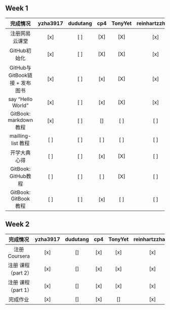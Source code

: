 ## Week 1


完成情况                       | yzha3917 | dudutang | cp4 | TonyYet | reinhartzzhang | xiaokechenchen | zxcbbn
:-----:|:-----:|:-----:|:-----:|:----:|:-----:|:-----:|:------:
注册网易云课堂                 | [x]      | [ ]      | [X] | [X]     | [x]            | [ ]            | [x] 
GitHub初始化                   | [x]      | [ ]      | [X] | [X]     | [x]            | [ ]            | [x] 
GitHub与GitBook链接 + 发布图书 | [x]      | [ ]      | [x] | [X]     | [x]            | [ ]            | [ ] 
say “Hello World”              | [x]      | [ ]      | [x] | [X]     | [x]            | [ ]            | [x] 
GitBook: markdown 教程         | [x]      | [ ]      | []  | [ ]     | [ ]            | [ ]            | [ ] 
mailling-list 教程             | [ ]      | [ ]      | [ ] | [ ]     | [ ]            | [ ]            | [ ] 
开学大典心得                   | [ ]      | [ ]      | [x] | [X]     | [ ]            | [ ]            | [ ] 
GitBook: GitHub教程            | [ ]      | [ ]      | [ ] | [X]     | [ ]            | [ ]            | [ ] 
GitBook: GitBook 教程          | [ ]      | [ ]      | [x] | [ ]     | [ ]            | [ ]            | [ ] 


## Week 2


完成情况                       | yzha3917 | dudutang | cp4 | TonyYet | reinhartzzhang | xiaokechenchen | zxcbbn
:-----:|:-----:|:-----:|:-----:|:----:|:-----:|:-----:|:------:
注册 Coursera                  | [x]      | []       | [x] | [x]     | [x]            | []        | [x] 
注册 课程（part 2）            | [x]      | []       | [x] | [x]     | [x]            | []        | [x] 
注册 课程（part 1）            | [x]      | []       | [x] | [x]     | [x]            | []        | [x] 
完成作业                       | [x]      | []       | [x] | []      | [x]            | []        | [] 

